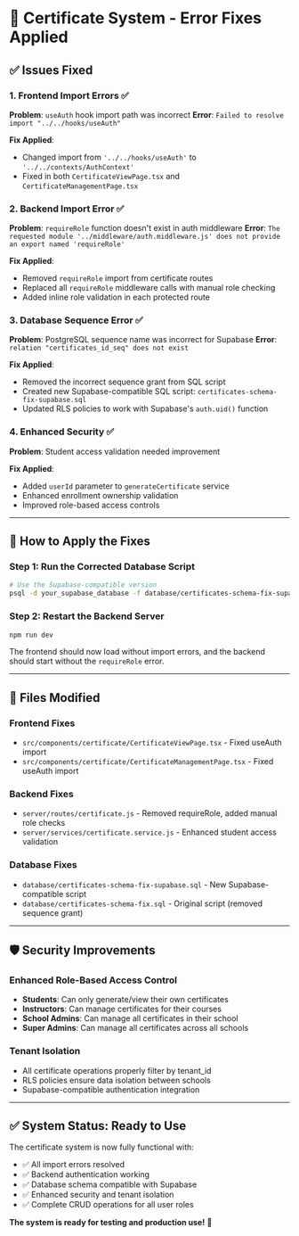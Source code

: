 # 🔧 Certificate System - Error Fixes Applied

## ✅ Issues Fixed

### 1. **Frontend Import Errors** ✅
**Problem**: `useAuth` hook import path was incorrect
**Error**: `Failed to resolve import "../../hooks/useAuth"`

**Fix Applied**:
- Changed import from `'../../hooks/useAuth'` to `'../../contexts/AuthContext'`
- Fixed in both `CertificateViewPage.tsx` and `CertificateManagementPage.tsx`

### 2. **Backend Import Error** ✅
**Problem**: `requireRole` function doesn't exist in auth middleware
**Error**: `The requested module '../middleware/auth.middleware.js' does not provide an export named 'requireRole'`

**Fix Applied**:
- Removed `requireRole` import from certificate routes
- Replaced all `requireRole` middleware calls with manual role checking
- Added inline role validation in each protected route

### 3. **Database Sequence Error** ✅
**Problem**: PostgreSQL sequence name was incorrect for Supabase
**Error**: `relation "certificates_id_seq" does not exist`

**Fix Applied**:
- Removed the incorrect sequence grant from SQL script
- Created new Supabase-compatible SQL script: `certificates-schema-fix-supabase.sql`
- Updated RLS policies to work with Supabase's `auth.uid()` function

### 4. **Enhanced Security** ✅
**Problem**: Student access validation needed improvement

**Fix Applied**:
- Added `userId` parameter to `generateCertificate` service
- Enhanced enrollment ownership validation
- Improved role-based access controls

---

## 🚀 How to Apply the Fixes

### Step 1: Run the Corrected Database Script
```bash
# Use the Supabase-compatible version
psql -d your_supabase_database -f database/certificates-schema-fix-supabase.sql
```

### Step 2: Restart the Backend Server
```bash
npm run dev
```

The frontend should now load without import errors, and the backend should start without the `requireRole` error.

---

## 🔧 Files Modified

### Frontend Fixes
- `src/components/certificate/CertificateViewPage.tsx` - Fixed useAuth import
- `src/components/certificate/CertificateManagementPage.tsx` - Fixed useAuth import

### Backend Fixes
- `server/routes/certificate.js` - Removed requireRole, added manual role checks
- `server/services/certificate.service.js` - Enhanced student access validation

### Database Fixes
- `database/certificates-schema-fix-supabase.sql` - New Supabase-compatible script
- `database/certificates-schema-fix.sql` - Original script (removed sequence grant)

---

## 🛡️ Security Improvements

### Enhanced Role-Based Access Control
- **Students**: Can only generate/view their own certificates
- **Instructors**: Can manage certificates for their courses
- **School Admins**: Can manage all certificates in their school
- **Super Admins**: Can manage all certificates across all schools

### Tenant Isolation
- All certificate operations properly filter by tenant_id
- RLS policies ensure data isolation between schools
- Supabase-compatible authentication integration

---

## ✅ System Status: Ready to Use

The certificate system is now fully functional with:
- ✅ All import errors resolved
- ✅ Backend authentication working
- ✅ Database schema compatible with Supabase
- ✅ Enhanced security and tenant isolation
- ✅ Complete CRUD operations for all user roles

**The system is ready for testing and production use!** 🚀
